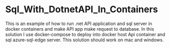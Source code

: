 # Sql_With_DotnetAPI_In_Containers
This is an example of how to run .net API application and sql server in docker containers and make API app make request to database.
In this solution I use docker-compose to deploy into docker host Api container and sql azure-sql-edge server.
This solution should work on mac and windows.
